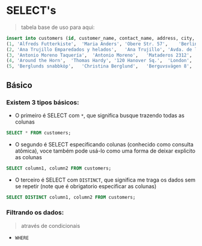 # SELECT's
> tabela base de uso para aqui:

```sql
insert into customers (id, customer_name, contact_name, address, city, postal_code, country) values
(1, 'Alfreds Futterkiste',	'Maria Anders',	'Obere Str. 57',	'Berlin',	'12209',	'Germany'),
(2,	'Ana Trujillo Emparedados y helados',	'Ana Trujillo',	'Avda. de la Constitución 2222',	'México D.F.',	'05021',	'Mexico'),
(3,	'Antonio Moreno Taquería',	'Antonio Moreno',	'Mataderos 2312',	'México D.F.',	'05023',	'Mexico'),
(4,	'Around the Horn',	'Thomas Hardy',	'120 Hanover Sq.',	'London',	'WA1 1DP',	'UK'),
(5,	'Berglunds snabbköp',	'Christina Berglund',	'Berguvsvägen 8',	'Luleå',	'S-958 22',	'Sweden');
```

## Básico
### Existem 3 tipos básicos:
 - O primeiro é SELECT com `*`, que significa busque trazendo todas as colunas
 ```sql
 SELECT * FROM customers;
 ```
  - O segundo é SELECT especificando colunas (conhecido como consulta atômica), voce também pode usá-lo como uma forma de deixar explicito as colunas
 ```sql
 SELECT column1, column2 FROM customers;
 ```
  - O terceiro é SELECT com `DISTINCT`, que significa me traga os dados sem se repetir (note que é obrigatorio especificar as colunas)
 ```sql
 SELECT DISTINCT column1, column2 FROM customers;
 ```

### Filtrando os dados:
> através de condicionais
 - `WHERE`
